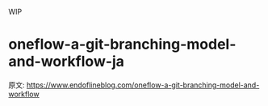 WIP

# oneflow-a-git-branching-model-and-workflow-ja

原文: https://www.endoflineblog.com/oneflow-a-git-branching-model-and-workflow
